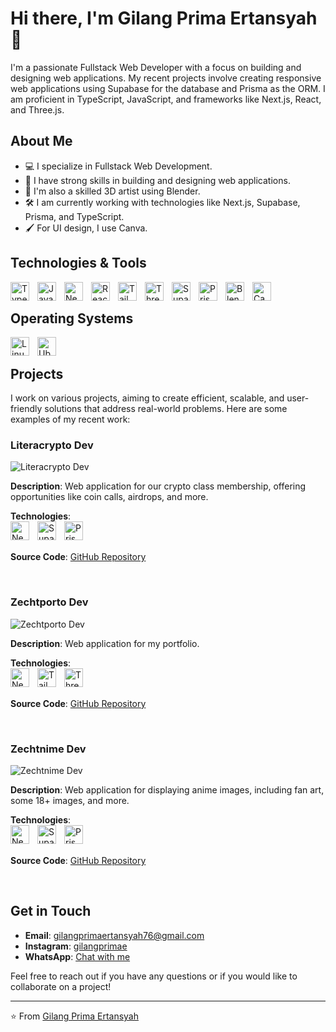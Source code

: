 # Hi there, I'm Gilang Prima Ertansyah 👋

I'm a passionate Fullstack Web Developer with a focus on building and designing web applications. My recent projects involve creating responsive web applications using Supabase for the database and Prisma as the ORM. I am proficient in TypeScript, JavaScript, and frameworks like Next.js, React, and Three.js.

## About Me

- 💻 I specialize in Fullstack Web Development.
- 🌟 I have strong skills in building and designing web applications.
- 🎨 I'm also a skilled 3D artist using Blender.
- 🛠 I am currently working with technologies like Next.js, Supabase, Prisma, and TypeScript.
- 🖌 For UI design, I use Canva.

## Technologies & Tools

<img align="left" alt="TypeScript" width="30px" style="padding-right:10px;" src="https://cdn.jsdelivr.net/gh/devicons/devicon/icons/typescript/typescript-plain.svg" />
<img align="left" alt="JavaScript" width="30px" style="padding-right:10px;" src="https://cdn.jsdelivr.net/gh/devicons/devicon/icons/javascript/javascript-plain.svg" />
<img align="left" alt="Next.js" width="30px" style="padding-right:10px;" src="https://cdn.jsdelivr.net/gh/devicons/devicon/icons/nextjs/nextjs-original.svg" />
<img align="left" alt="React" width="30px" style="padding-right:10px;" src="https://cdn.jsdelivr.net/gh/devicons/devicon/icons/react/react-original.svg" />
<img align="left" alt="Tailwind CSS" width="30px" style="padding-right:10px;" src="https://cdn.jsdelivr.net/gh/devicons/devicon@latest/icons/tailwindcss/tailwindcss-original-wordmark.svg" />
<img align="left" alt="Three.js" width="30px" style="padding-right:10px;" src="https://cdn.jsdelivr.net/gh/devicons/devicon@latest/icons/threejs/threejs-original.svg" />
<img align="left" alt="Supabase" width="30px" style="padding-right:10px;" src="https://cdn.jsdelivr.net/gh/devicons/devicon@latest/icons/supabase/supabase-original.svg" />
<img align="left" alt="Prisma" width="30px" style="padding-right:10px;" src="https://cdn.jsdelivr.net/gh/devicons/devicon@latest/icons/prisma/prisma-original.svg" />
<img align="left" alt="Blender" width="30px" style="padding-right:10px;" src="https://cdn.jsdelivr.net/gh/devicons/devicon@latest/icons/blender/blender-original.svg" />
<img align="left" alt="Canva" width="30px" style="padding-right:10px;" src="https://cdn.jsdelivr.net/gh/devicons/devicon@latest/icons/canva/canva-original.svg" />

<br />

## Operating Systems

<img align="left" alt="Linux" width="30px" style="padding-right:10px;" src="https://cdn.jsdelivr.net/gh/devicons/devicon/icons/linux/linux-original.svg" />
<img align="left" alt="Ubuntu" width="30px" style="padding-right:10px;" src="https://cdn.jsdelivr.net/gh/devicons/devicon/icons/ubuntu/ubuntu-plain.svg" />

<br />

## Projects

I work on various projects, aiming to create efficient, scalable, and user-friendly solutions that address real-world problems. Here are some examples of my recent work:

### Literacrypto Dev

![Literacrypto Dev](https://ucarecdn.com/f8ab8a6b-48f4-433d-be61-d3fab1294d90/Screenshot_20240501_214816.png)

**Description**: Web application for our crypto class membership, offering opportunities like coin calls, airdrops, and more.

**Technologies**:
<br />
<img align="left" alt="Next.js" width="30px" style="padding-right:10px;" src="https://cdn.jsdelivr.net/gh/devicons/devicon/icons/nextjs/nextjs-original.svg" />
<img align="left" alt="Supabase" width="30px" style="padding-right:10px;" src="https://cdn.jsdelivr.net/gh/devicons/devicon@latest/icons/supabase/supabase-original.svg" />
<img align="left" alt="Prisma" width="30px" style="padding-right:10px;" src="https://cdn.jsdelivr.net/gh/devicons/devicon@latest/icons/prisma/prisma-original.svg" />
<br />
<br />

**Source Code**: [GitHub Repository](https://github.com/zecht12/literacrypto)

<br />

### Zechtporto Dev

![Zechtporto Dev](https://ucarecdn.com/7110502a-2301-4630-955e-05aac9379b1b/Screenshot_20240514_134653.png)

**Description**: Web application for my portfolio.

**Technologies**:
<br />
<img align="left" alt="Next.js" width="30px" style="padding-right:10px;" src="https://cdn.jsdelivr.net/gh/devicons/devicon/icons/nextjs/nextjs-original.svg" />
<img align="left" alt="Tailwind CSS" width="30px" style="padding-right:10px;" src="https://cdn.jsdelivr.net/gh/devicons/devicon@latest/icons/tailwindcss/tailwindcss-original-wordmark.svg" />
<img align="left" alt="Three.js" width="30px" style="padding-right:10px;" src="https://cdn.jsdelivr.net/gh/devicons/devicon@latest/icons/threejs/threejs-original.svg" />
<br />
<br />

**Source Code**: [GitHub Repository](https://github.com/zecht12/literacrypto)

<br />

### Zechtnime Dev

![Zechtnime Dev](https://ucarecdn.com/753d86a4-1e73-4c1d-85ee-6d4846221930/Screenshot_20240514_140612.png)

**Description**: Web application for displaying anime images, including fan art, some 18+ images, and more.

**Technologies**:
<br />
<img align="left" alt="Next.js" width="30px" style="padding-right:10px;" src="https://cdn.jsdelivr.net/gh/devicons/devicon/icons/nextjs/nextjs-original.svg" />
<img align="left" alt="Supabase" width="30px" style="padding-right:10px;" src="https://cdn.jsdelivr.net/gh/devicons/devicon@latest/icons/supabase/supabase-original.svg" />
<img align="left" alt="Prisma" width="30px" style="padding-right:10px;" src="https://cdn.jsdelivr.net/gh/devicons/devicon@latest/icons/prisma/prisma-original.svg" />
<br />
<br />

**Source Code**: [GitHub Repository](https://github.com/zecht12/Learning-2fa)

<br />

## Get in Touch

- **Email**: gilangprimaertansyah76@gmail.com
- **Instagram**: [gilangprimae](https://www.instagram.com/gilangprimae?igsh=MTBsejU5Z3dwMmsyOQ==)
- **WhatsApp**: [Chat with me](https://wa.me/6285865130221)

Feel free to reach out if you have any questions or if you would like to collaborate on a project!

---

⭐️ From [Gilang Prima Ertansyah](https://github.com/zecht12)
